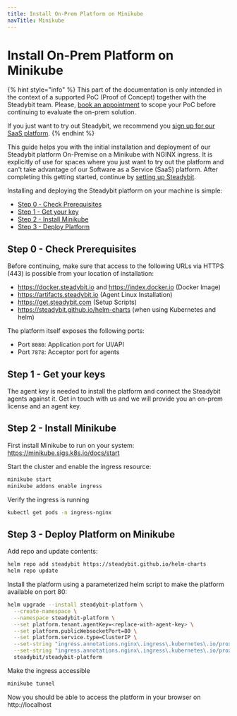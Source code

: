 ```yaml
---
title: Install On-Prem Platform on Minikube
navTitle: Minikube
---
```


# Install On-Prem Platform on Minikube

{% hint style="info" %}
This part of the documentation is only intended in the context of a supported PoC (Proof of Concept) together with the Steadybit team. Please, [book an appointment](https://www.steadybit.com/book-demo) to scope your PoC before continuing to evaluate the on-prem solution.

If you just want to try out Steadybit, we recommend you [sign up for our SaaS platform](https://signup.steadybit.com).
{% endhint %}

This guide helps you with the initial installation and deployment of our Steadybit platform On-Premise on a Minikube with NGINX ingress.
It is explicitly of use for spaces where you just want to try out the platform and can't take advantage of our Software as a Service (SaaS) platform.
After completing this getting started, continue by [setting up Steadybit](/install-and-configure/install-agent).

Installing and deploying the Steadybit platform on your machine is simple:

- [Step 0 - Check Prerequisites](#step-0-check-prerequisites)
- [Step 1 - Get your key](#step-1-get-your-keys)
- [Step 2 - Install Minikube](#step-2-install-minikube)
- [Step 3 - Deploy Platform](#step-3-deploy-platform-on-minikube)

## Step 0 - Check Prerequisites

Before continuing, make sure that access to the following URLs via HTTPS (443) is possible from your location of installation:

- https://docker.steadybit.io and https://index.docker.io (Docker Image)
- https://artifacts.steadybit.io (Agent Linux Installation)
- https://get.steadybit.com (Setup Scripts)
- https://steadybit.github.io/helm-charts (when using Kubernetes and helm)

The platform itself exposes the following ports:

- Port `8080`: Application port for UI/API
- Port `7878`: Acceptor port for agents

## Step 1 - Get your keys

The agent key is needed to install the platform and connect the Steadybit agents against it.
Get in touch with us and we will provide you an on-prem license and an agent key.

## Step 2 - Install Minikube
First install Minikube to run on your system: https://minikube.sigs.k8s.io/docs/start

Start the cluster and enable the ingress resource:

```bash
minikube start
minikube addons enable ingress
```

Verify the ingress is running

```bash
kubectl get pods -n ingress-nginx
```

## Step 3 - Deploy Platform on Minikube

Add repo and update contents:

```bash
helm repo add steadybit https://steadybit.github.io/helm-charts
helm repo update
```

Install the platform using a parameterized helm script to make the platform available on port 80:

```bash
helm upgrade --install steadybit-platform \
  --create-namespace \
  --namespace steadybit-platform \
  --set platform.tenant.agentKey=<replace-with-agent-key> \
  --set platform.publicWebsocketPort=80 \
  --set platform.service.type=ClusterIP \
  --set-string "ingress.annotations.nginx\.ingress\.kubernetes\.io/proxy-read-timeout=3600" \
  --set-string "ingress.annotations.nginx\.ingress\.kubernetes\.io/proxy-send-timeout=3600" \
  steadybit/steadybit-platform
```

Make the ingress accessible

```bash
minikube tunnel
```

Now you should be able to access the platform in your browser on http://localhost
